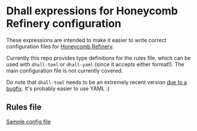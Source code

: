 # Dhall expressions for Honeycomb Refinery configuration

These expressions are intended to make it easier to write correct configuration
files for [Honeycomb Refinery].

Currently this repo provides type definitions for the rules file, which can be
used with `dhall-toml` or `dhall-yaml` (since it accepts either format!). The
main configuration file is not currently covered.

Do note that `dhall-toml` needs to be an extremely recent version [due to a
bugfix][dhall-toml-bugfix]. It's probably easier to use YAML :)

[dhall-toml-bugfix]: https://github.com/dhall-lang/dhall-haskell/pull/2469

## Rules file

[Sample config file](./sample-config.dhall)

[Honeycomb Refinery]: https://github.com/honeycombio/refinery
